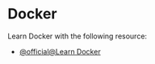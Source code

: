 # Docker

Learn Docker with the following resource:

- [@official@Learn Docker](https://learndocker.online)
